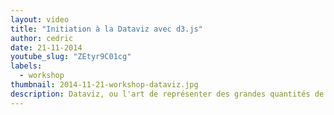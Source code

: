 ```yaml
---
layout: video
title: "Initiation à la Dataviz avec d3.js"
author: cedric
date: 21-11-2014
youtube_slug: "ZEtyr9C01cg"
labels:
  - workshop
thumbnail: 2014-11-21-workshop-dataviz.jpg
description: Dataviz, ou l'art de représenter des grandes quantités de données de manière innovante et interactive. Donner du sens à la donnée, voilà le but de cette nouvelle discipline ! Découvrez d3.js une librairie JavaScript pour visualiser des données au sein d'interfaces web.
---
```

